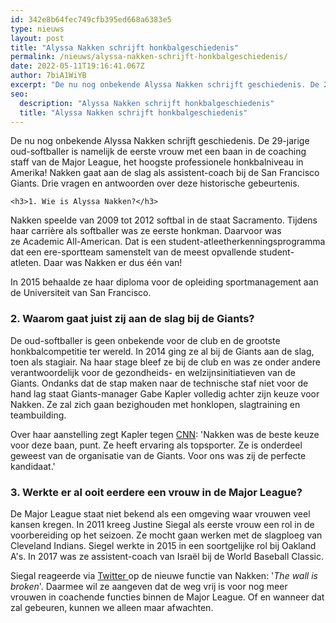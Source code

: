 ```yaml
---
id: 342e8b64fec749cfb395ed668a6383e5
type: nieuws
layout: post
title: "Alyssa Nakken schrijft honkbalgeschiedenis"
permalink: /nieuws/alyssa-nakken-schrijft-honkbalgeschiedenis/
date: 2022-05-11T19:16:41.067Z
author: 7biA1WiYB
excerpt: "De nu nog onbekende Alyssa Nakken schrijft geschiedenis. De 29-jarige oud-softballer is namelijk de eerste vrouw met een baan in de coaching staff van de Major League, het hoogste professionele honkbalniveau in Amerika! Nakken gaat aan de slag als assistent-coach bij de San Francisco Giants. Drie vragen en antwoorden over deze historische gebeurtenis.  "
seo:
  description: "Alyssa Nakken schrijft honkbalgeschiedenis"
  title: "Alyssa Nakken schrijft honkbalgeschiedenis"
---
```

De nu nog onbekende Alyssa Nakken schrijft geschiedenis. De 29-jarige oud-softballer is namelijk de eerste vrouw met een baan in de coaching staff van de Major League, het hoogste professionele honkbalniveau in Amerika! Nakken gaat aan de slag als assistent-coach bij de San Francisco Giants. Drie vragen en antwoorden over deze historische gebeurtenis.  

    <h3>1. Wie is Alyssa Nakken?</h3>
<p>Nakken speelde van 2009 tot 2012 softbal in de staat Sacramento. Tijdens haar carrière als softballer was ze eerste honkman. Daarvoor was ze Academic All-American. Dat is een student-atleetherkenningsprogramma dat een ere-sportteam samenstelt van de meest opvallende student-atleten. Daar was Nakken er dus één van!</p>
<p>In 2015 behaalde ze haar diploma voor de opleiding sportmanagement aan de Universiteit van San Francisco.</p>
<h3>2. Waarom gaat juist zij aan de slag bij de Giants?</h3>
<p>De oud-softballer is geen onbekende voor de club en de grootste honkbalcompetitie ter wereld. In 2014 ging ze al bij de Giants aan de slag, toen als stagiair. Na haar stage bleef ze bij de club en was ze onder andere verantwoordelijk voor de gezondheids- en welzijnsinitiatieven van de Giants. Ondanks dat de stap maken naar de technische staf niet voor de hand lag staat Giants-manager Gabe Kapler volledig achter zijn keuze voor Nakken. Ze zal zich gaan bezighouden met honklopen, slagtraining en teambuilding. </p>
<p>Over haar aanstelling zegt Kapler tegen <a href="https://edition.cnn.com/2020/01/16/us/san-francisco-giants-female-coach-spt-trnd/index.html" target="_blank">CNN</a>: 'Nakken was de beste keuze voor deze baan, punt. Ze heeft ervaring als topsporter. Ze is onderdeel geweest van de organisatie van de Giants. Voor ons was zij de perfecte kandidaat.'</p>
<h3>3. Werkte er al ooit eerdere een vrouw in de Major League?</h3>
<p>De Major League staat niet bekend als een omgeving waar vrouwen veel kansen kregen. In 2011 kreeg Justine Siegal als eerste vrouw een rol in de voorbereiding op het seizoen. Ze mocht gaan werken met de slagploeg van Cleveland Indians. Siegel werkte in 2015 in een soortgelijke rol bij Oakland A's. In 2017 was ze assistent-coach van Israël bij de World Baseball Classic.</p>
<p>Siegal reageerde via <a href="https://twitter.com/justinebaseball/status/1217977096330301442" target="_blank">Twitter </a>op de nieuwe functie van Nakken: '<em>The wall is broken</em>'. Daarmee wil ze aangeven dat de weg vrij is voor nog meer vrouwen in coachende functies binnen de Major League. Of en wanneer dat zal gebeuren, kunnen we alleen maar afwachten.</p>  
